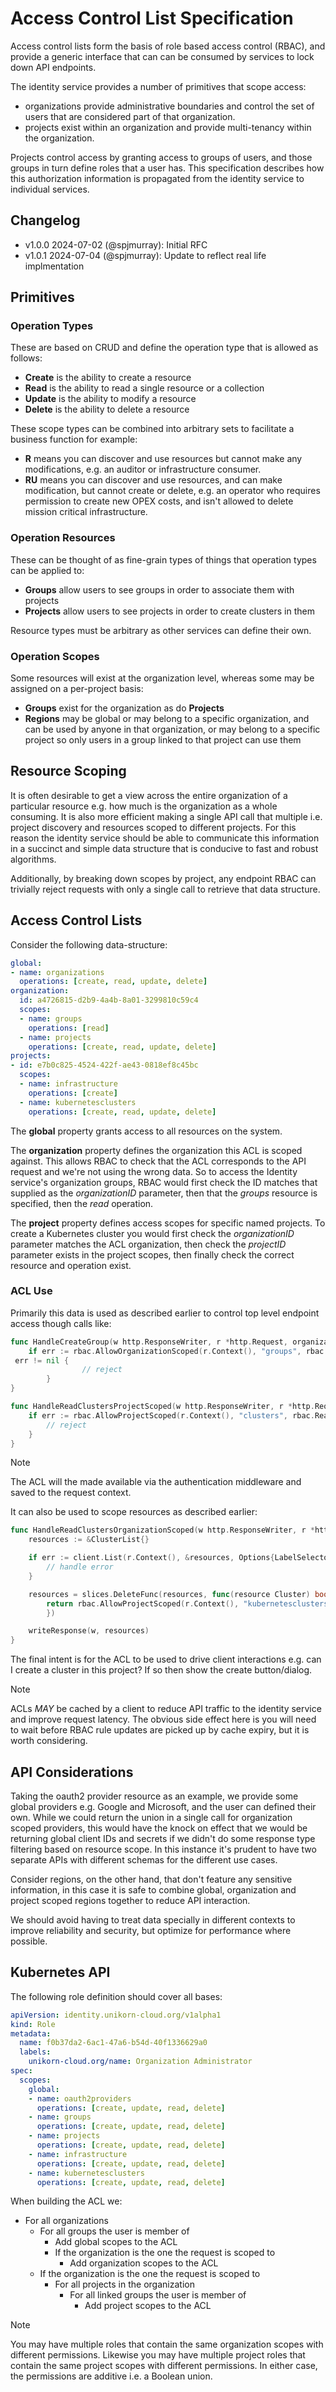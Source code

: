 # Access Control List Specification

Access control lists form the basis of role based access control (RBAC), and provide a generic interface that can can be consumed by services to lock down API endpoints.

The identity service provides a number of primitives that scope access:

* organizations provide administrative boundaries and control the set of users that are considered part of that organization.
* projects exist within an organization and provide multi-tenancy within the organization.

Projects control access by granting access to groups of users, and those groups in turn define roles that a user has.
This specification describes how this authorization information is propagated from the identity service to individual services.

## Changelog

- v1.0.0 2024-07-02 (@spjmurray): Initial RFC
- v1.0.1 2024-07-04 (@spjmurray): Update to reflect real life implmentation

## Primitives

### Operation Types

These are based on CRUD and define the operation type that is allowed as follows:

* **Create** is the ability to create a resource
* **Read** is the ability to read a single resource or a collection
* **Update** is the ability to modify a resource
* **Delete** is the ability to delete a resource

These scope types can be combined into arbitrary sets to facilitate a business function for example:

* **R** means you can discover and use resources but cannot make any modifications, e.g. an auditor or infrastructure consumer.
* **RU** means you can discover and use resources, and can make modification, but cannot create or delete, e.g. an operator who requires permission to create new OPEX costs, and isn't allowed to delete mission critical infrastructure.

### Operation Resources

These can be thought of as fine-grain types of things that operation types can be applied to:

* **Groups** allow users to see groups in order to associate them with projects
* **Projects** allow users to see projects in order to create clusters in them

Resource types must be arbitrary as other services can define their own.

### Operation Scopes

Some resources will exist at the organization level, whereas some may be assigned on a per-project basis:

* **Groups** exist for the organization as do **Projects**
* **Regions** may be global or may belong to a specific organization, and can be used by anyone in that organization, or may belong to a specific project so only users in a group linked to that project can use them

## Resource Scoping

It is often desirable to get a view across the entire organization of a particular resource e.g. how much is the organization as a whole consuming.
It is also more efficient making a single API call that multiple i.e. project discovery and resources scoped to different projects.
For this reason the identity service should be able to communicate this information in a succinct and simple data structure that is conducive to fast and robust algorithms.

Additionally, by breaking down scopes by project, any endpoint RBAC can trivially reject requests with only a single call to retrieve that data structure.

## Access Control Lists

Consider the following data-structure:

```yaml
global:
- name: organizations
  operations: [create, read, update, delete]
organization:
  id: a4726815-d2b9-4a4b-8a01-3299810c59c4
  scopes:
  - name: groups
    operations: [read]
  - name: projects
    operations: [create, read, update, delete]
projects:
- id: e7b0c825-4524-422f-ae43-0818ef8c45bc
  scopes:
  - name: infrastructure
    operations: [create]
  - name: kubernetesclusters
    operations: [create, read, update, delete]
```

The **global** property grants access to all resources on the system.

The **organization** property defines the organization this ACL is scoped against.
This allows RBAC to check that the ACL corresponds to the API request and we're not using the wrong data.
So to access the Identity service's organization groups, RBAC would first check the ID matches that supplied as the _organizationID_ parameter, then that the _groups_ resource is specified, then the _read_ operation.

The **project** property defines access scopes for specific named projects.
To create a Kubernetes cluster you would first check the _organizationID_ parameter matches the ACL organization, then check the _projectID_ parameter exists in the project scopes, then finally check the correct resource and operation exist.

### ACL Use

Primarily this data is used as described earlier to control top level endpoint access though calls like:

```go
func HandleCreateGroup(w http.ResponseWriter, r *http.Request, organizationID string) {
	if err := rbac.AllowOrganizationScoped(r.Context(), "groups", rbac.Create, organizationID);
 err != nil {
                // reject
        }
}

func HandleReadClustersProjectScoped(w http.ResponseWriter, r *http.Request, organizationID, projectID string) {
	if err := rbac.AllowProjectScoped(r.Context(), "clusters", rbac.Read, organizationID, projectID); err != nil {
		// reject
	}
}
```

> [!NOTE]
> The ACL will the made available via the authentication middleware and saved to the request context.

It can also be used to scope resources as described earlier:

```go
func HandleReadClustersOrganizationScoped(w http.ResponseWriter, r *http.Request, organizationID string) {
	resources := &ClusterList{}

	if err := client.List(r.Context(), &resources, Options{LabelSelector: selector}); err != nil {
		// handle error
	}

	resources = slices.DeleteFunc(resources, func(resource Cluster) bool {
		return rbac.AllowProjectScoped(r.Context(), "kubernetesclusters", rbac.Read, organizationID, resource.Labels["projectId"])
        })

	writeResponse(w, resources)
}
```

The final intent is for the ACL to be used to drive client interactions e.g. can I create a cluster in this project?
If so then show the create button/dialog.

> [!NOTE]
> ACLs _MAY_ be cached by a client to reduce API traffic to the identity service and improve request latency.
> The obvious side effect here is you will need to wait before RBAC rule updates are picked up by cache expiry, but it is worth considering.

## API Considerations

Taking the oauth2 provider resource as an example, we provide some global providers e.g. Google and Microsoft, and the user can defined their own.
While we could return the union in a single call for organization scoped providers, this would have the knock on effect that we would be returning global client IDs and secrets if we didn't do some response type filtering based on resource scope.
In this instance it's prudent to have two separate APIs with different schemas for the different use cases.

Consider regions, on the other hand, that don't feature any sensitive information, in this case it is safe to combine global, organization and project scoped regions together to reduce API interaction.

We should avoid having to treat data specially in different contexts to improve reliability and security, but optimize for performance where possible.

## Kubernetes API

The following role definition should cover all bases:

```yaml
apiVersion: identity.unikorn-cloud.org/v1alpha1
kind: Role
metadata:
  name: f0b37da2-6ac1-47a6-b54d-40f1336629a0
  labels:
    unikorn-cloud.org/name: Organization Administrator
spec:
  scopes:
    global:
    - name: oauth2providers
      operations: [create, update, read, delete]
    - name: groups
      operations: [create, update, read, delete]
    - name: projects
      operations: [create, update, read, delete]
    - name: infrastructure
      operations: [create, update, read, delete]
    - name: kubernetesclusters
      operations: [create, update, read, delete]
```

When building the ACL we:

* For all organizations
  * For all groups the user is member of
    * Add global scopes to the ACL
    * If the organization is the one the request is scoped to
      * Add organization scopes to the ACL
  * If the organization is the one the request is scoped to
    * For all projects in the organization
      * For all linked groups the user is member of
        * Add project scopes to the ACL

> [!NOTE]
> You may have multiple roles that contain the same organization scopes with different permissions.
> Likewise you may have multiple project roles that contain the same project scopes with different permissions.
> In either case, the permissions are additive i.e. a Boolean union.
